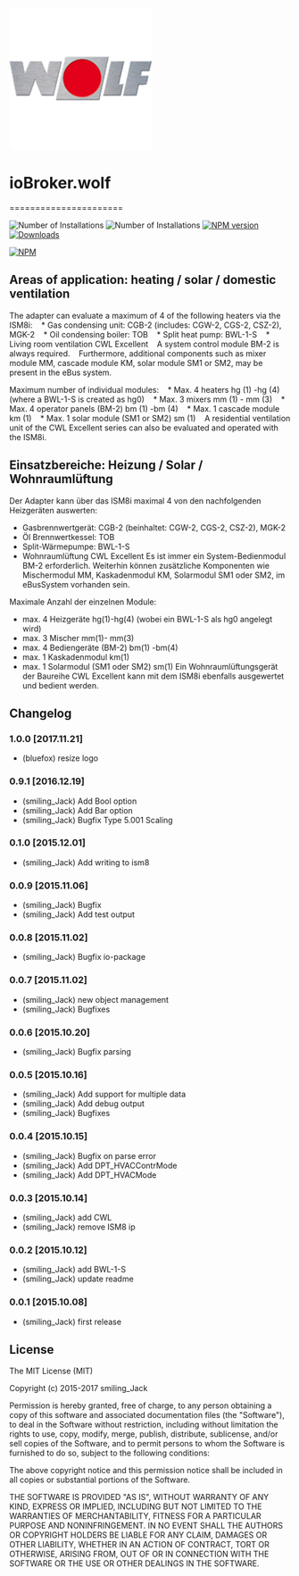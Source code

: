 ![Logo](admin/wolf_logo.png)
# ioBroker.wolf

======================

![Number of Installations](http://iobroker.live/badges/wolf-installed.svg) ![Number of Installations](http://iobroker.live/badges/wolf-stable.svg) [![NPM version](http://img.shields.io/npm/v/iobroker.wolf.svg)](https://www.npmjs.com/package/iobroker.wolf)
[![Downloads](https://img.shields.io/npm/dm/iobroker.wolf.svg)](https://www.npmjs.com/package/iobroker.wolf)

[![NPM](https://nodei.co/npm/iobroker.wolf.png?downloads=true)](https://nodei.co/npm/iobroker.wolf/)

## Areas of application: heating / solar / domestic ventilation
The adapter can evaluate a maximum of 4 of the following heaters via the ISM8i:
   * Gas condensing unit: CGB-2 (includes: CGW-2, CGS-2, CSZ-2), MGK-2
   * Oil condensing boiler: TOB
   * Split heat pump: BWL-1-S
   * Living room ventilation CWL Excellent
   A system control module BM-2 is always required.
   Furthermore, additional components such as mixer module MM, cascade module KM, solar module SM1 or SM2, may be present in the eBus system.

Maximum number of individual modules:
   * Max. 4 heaters hg (1) -hg (4) (where a BWL-1-S is created as hg0)
   * Max. 3 mixers mm (1) - mm (3)
   * Max. 4 operator panels (BM-2) bm (1) -bm (4)
   * Max. 1 cascade module km (1)
   * Max. 1 solar module (SM1 or SM2) sm (1)
   A residential ventilation unit of the CWL Excellent series can also be evaluated and operated with the ISM8i.

## Einsatzbereiche: Heizung / Solar / Wohnraumlüftung
Der Adapter kann über das ISM8i maximal 4  von den nachfolgenden Heizgeräten auswerten:
  * Gasbrennwertgerät: CGB-2 (beinhaltet: CGW-2, CGS-2, CSZ-2), MGK-2 
  * Öl Brennwertkessel:   TOB 
  * Split-Wärmepumpe:  BWL-1-S 
  * Wohnraumlüftung CWL Excellent
  Es ist immer ein System-Bedienmodul BM-2 erforderlich. 
  Weiterhin können zusätzliche Komponenten wie Mischermodul MM, Kaskadenmodul KM, Solarmodul SM1 oder SM2, im eBusSystem vorhanden sein. 
  
  Maximale Anzahl der einzelnen Module: 
  * max. 4 Heizgeräte hg(1)-hg(4)  (wobei ein BWL-1-S als hg0 angelegt wird)
  * max. 3 Mischer mm(1)- mm(3)
  * max. 4 Bediengeräte (BM-2) bm(1) -bm(4)
  * max. 1 Kaskadenmodul km(1) 
  * max. 1 Solarmodul (SM1 oder SM2) sm(1) 
  Ein Wohnraumlüftungsgerät der Baureihe CWL Excellent kann mit dem ISM8i ebenfalls ausgewertet und bedient werden. 


## Changelog
### 1.0.0 [2017.11.21]
* (bluefox) resize logo

### 0.9.1 [2016.12.19]
* (smiling_Jack) Add Bool option
* (smiling_Jack) Add Bar option
* (smiling_Jack) Bugfix Type 5.001 Scaling 

### 0.1.0 [2015.12.01]
* (smiling_Jack) Add writing to ism8

### 0.0.9 [2015.11.06]
* (smiling_Jack) Bugfix
* (smiling_Jack) Add test output

### 0.0.8 [2015.11.02]
* (smiling_Jack) Bugfix io-package

### 0.0.7 [2015.11.02]
* (smiling_Jack) new object management
* (smiling_Jack) Bugfixes

### 0.0.6 [2015.10.20]
* (smiling_Jack) Bugfix parsing

### 0.0.5 [2015.10.16]
* (smiling_Jack) Add support for multiple data
* (smiling_Jack) Add debug output 
* (smiling_Jack) Bugfixes

### 0.0.4 [2015.10.15]
* (smiling_Jack) Bugfix on parse error
* (smiling_Jack) Add DPT_HVACContrMode
* (smiling_Jack) Add DPT_HVACMode

### 0.0.3 [2015.10.14]
* (smiling_Jack) add CWL
* (smiling_Jack) remove ISM8 ip

### 0.0.2 [2015.10.12]
* (smiling_Jack) add BWL-1-S
* (smiling_Jack) update readme

### 0.0.1 [2015.10.08]
* (smiling_Jack) first release






## License

The MIT License (MIT)

Copyright (c) 2015-2017 smiling_Jack

Permission is hereby granted, free of charge, to any person obtaining a copy of this software and associated documentation files (the "Software"), to deal in the Software without restriction, including without limitation the rights to use, copy, modify, merge, publish, distribute, sublicense, and/or sell copies of the Software, and to permit persons to whom the Software is furnished to do so, subject to the following conditions:

The above copyright notice and this permission notice shall be included in all copies or substantial portions of the Software.

THE SOFTWARE IS PROVIDED "AS IS", WITHOUT WARRANTY OF ANY KIND, EXPRESS OR IMPLIED, INCLUDING BUT NOT LIMITED TO THE WARRANTIES OF MERCHANTABILITY, FITNESS FOR A PARTICULAR PURPOSE AND NONINFRINGEMENT. IN NO EVENT SHALL THE AUTHORS OR COPYRIGHT HOLDERS BE LIABLE FOR ANY CLAIM, DAMAGES OR OTHER LIABILITY, WHETHER IN AN ACTION OF CONTRACT, TORT OR OTHERWISE, ARISING FROM, OUT OF OR IN CONNECTION WITH THE SOFTWARE OR THE USE OR OTHER DEALINGS IN THE SOFTWARE.
